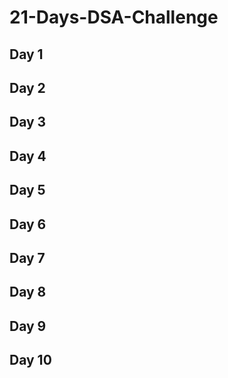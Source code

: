 # 21-Days-DSA-Challenge

## Day 1
[]()

## Day 2
[]()

## Day 3
[]()

## Day 4
[]()

## Day 5
[]()

## Day 6
[]()

## Day 7
[]()

## Day 8
[]()

## Day 9
[]()

## Day 10
[]()
